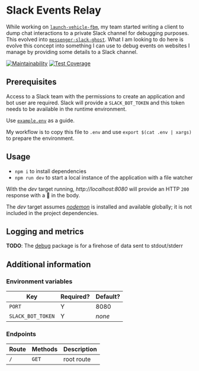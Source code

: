 # Slack Events Relay

While working on [`launch-vehicle-fbm`](https://github.com/CondeNast/launch-vehicle-fbm), my team started writing a  client to dump chat interactions to a private Slack channel for debugging purposes. This evolved into [`messenger-slack-ghost`](https://github.com/crccheck/messenger-slack-ghost). What I am looking to do here is evolve this concept into something I can use to debug events on websites I manage by providing some details to a Slack channel.

[![Maintainability](https://api.codeclimate.com/v1/badges/83d1fba8a9ddaab579e9/maintainability)](https://codeclimate.com/github/stripethree/slack-events-relay/maintainability)
[![Test Coverage](https://api.codeclimate.com/v1/badges/83d1fba8a9ddaab579e9/test_coverage)](https://codeclimate.com/github/stripethree/slack-events-relay/test_coverage)

## Prerequisites

Access to a Slack team with the permissions to create an application and bot user are required. Slack will provide a `SLACK_BOT_TOKEN` and this token needs to be available in the runtime environment.

Use [`example.env`](./example.env) as a guide.

My workflow is to copy this file to `.env` and use `export $(cat .env | xargs)` to prepare the environment.

## Usage

* `npm i` to install dependencies
* `npm run dev` to start a local instance of the
application with a file watcher

With the _dev_ target running, _http://localhost:8080_ will provide an HTTP `200` response with a 🤖 in the body.

The _dev_ target assumes [_nodemon_] is installed and available globally; it is not included in the project dependencies.

[_nodemon_]: http://nodemon.io/

## Logging and metrics

**TODO**: The [debug] package is for a firehose of data sent to stdout/stderr

[debug]: https://github.com/visionmedia/debug

## Additional information

### Environment variables

| Key | Required? | Default? |
|-|-|-|
| `PORT` | Y | 8080 |
| `SLACK_BOT_TOKEN` | Y | _none_ |

### Endpoints

| Route | Methods | Description |
|-|-|-|
| `/` | `GET` | root route |
